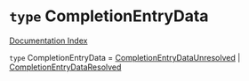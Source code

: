 # `type` CompletionEntryData

[Documentation Index](../README.md)

`type` CompletionEntryData = [CompletionEntryDataUnresolved](../interface.CompletionEntryDataUnresolved/README.md) | [CompletionEntryDataResolved](../interface.CompletionEntryDataResolved/README.md)